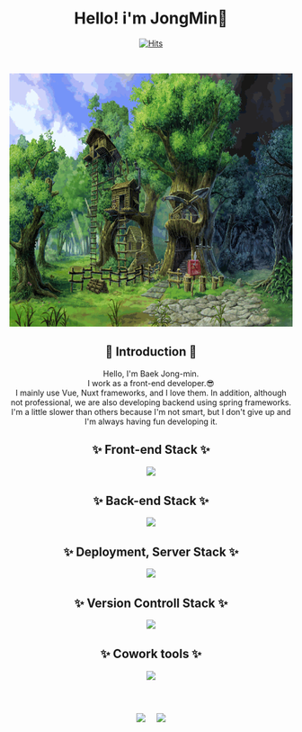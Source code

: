 <div align="center">

# Hello! i'm JongMin👏

[![Hits](https://hits.seeyoufarm.com/api/count/incr/badge.svg?url=https%3A%2F%2Fgithub.com%2Fdevmini1203&count_bg=%2379C83D&title_bg=%23555555&icon=&icon_color=%23E7E7E7&title=hits&edge_flat=false)](https://github.com/devmini1203)

<br/>

<p><img src="/assets/img/gif/i013652326682.gif" width="100%" height="450px"/></p>
<!-- 
<br/> -->

## 🙌 Introduction 🙌

Hello, I'm Baek Jong-min. </br>
I work as a front-end developer.😎 </br>
I mainly use Vue, Nuxt frameworks, and I love them.
In addition, although not professional, we are also developing backend using spring frameworks.</br>
I'm a little slower than others because I'm not smart, but I don't give up and I'm always having fun developing it.

## ✨ Front-end Stack ✨

<div>
   <img src="https://go-skill-icons.vercel.app/api/icons?i=js,ts,html,css,tailwind,vue,nuxt,vite,webpack,scss,bootstrap,vuetify,pinia" />
<div>

## ✨ Back-end Stack ✨

<div>
  <img src="https://go-skill-icons.vercel.app/api/icons?i=spring,java,oracle" />
<div>

## ✨ Deployment, Server Stack ✨

<div>
  <img src="https://go-skill-icons.vercel.app/api/icons?i=nginx,vercel,ubuntu,docker,linux" />
<div>

## ✨ Version Controll Stack ✨

<div>
   <img src="https://go-skill-icons.vercel.app/api/icons?i=git,github,gitlab,svn" />
<div>

## ✨ Cowork tools ✨

<div>
   <img src="https://go-skill-icons.vercel.app/api/icons?i=figma,notion,postman,discord,slack" />
<div>

<br/>

#

<div style="display: flex; justify-content: center;">
  <img src="https://github-readme-stats.vercel.app/api?username=devmini1203&show_icons=true&theme=dracula" style="margin-right: 20px;" />
  <img src="https://github-readme-stats.vercel.app/api/top-langs/?username=devmini1203&layout=compact&theme=tokyonight" />
</div>

</div>
